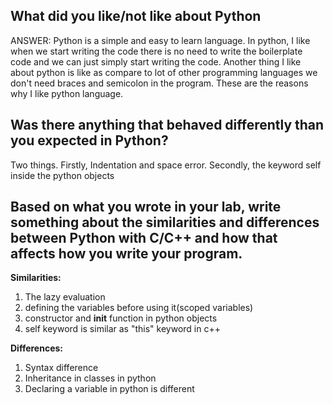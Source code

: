 ## What did you like/not like about Python
ANSWER:  Python is a simple and easy to learn language. In python, I like when we start writing the code there is no need to write the boilerplate code and we can just simply start writing the code. Another thing I like about python is like as compare to lot of other programming languages we don't need braces and semicolon in the program. These are the reasons why I like python language.

## Was there anything that behaved differently than you expected in Python?
Two things. Firstly, Indentation and space error. Secondly, the keyword self inside the python objects

## Based on what you wrote in your lab, write something about the similarities and differences between Python with C/C++ and how that affects how you write your program.
**Similarities:**
1. The lazy evaluation
2. defining the variables before using it(scoped variables)
3. constructor and __init__ function in python objects
4. self keyword is similar as "this" keyword in c++

**Differences:**
1. Syntax difference
2. Inheritance in classes in python
3. Declaring a variable in python is different
